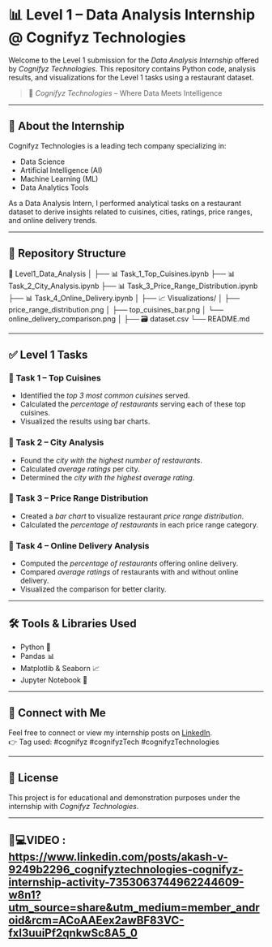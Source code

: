 # 📊 Level 1 – Data Analysis Internship @ Cognifyz Technologies

Welcome to the Level 1 submission for the *Data Analysis Internship* offered by *Cognifyz Technologies*. This repository contains Python code, analysis results, and visualizations for the Level 1 tasks using a restaurant dataset.

> 🧠 *Cognifyz Technologies* – Where Data Meets Intelligence

---

## 🚀 About the Internship

Cognifyz Technologies is a leading tech company specializing in:
- Data Science
- Artificial Intelligence (AI)
- Machine Learning (ML)
- Data Analytics Tools

As a Data Analysis Intern, I performed analytical tasks on a restaurant dataset to derive insights related to cuisines, cities, ratings, price ranges, and online delivery trends.

---

## 📁 Repository Structure


📂 Level1_Data_Analysis
│
├── 📊 Task_1_Top_Cuisines.ipynb
├── 📊 Task_2_City_Analysis.ipynb
├── 📊 Task_3_Price_Range_Distribution.ipynb
├── 📊 Task_4_Online_Delivery.ipynb
│
├── 📈 Visualizations/
│   ├── price_range_distribution.png
│   ├── top_cuisines_bar.png
│   └── online_delivery_comparison.png
│
├── 🗃 dataset.csv
└── README.md


---

## ✅ Level 1 Tasks

### 📌 Task 1 – Top Cuisines

- Identified the *top 3 most common cuisines* served.
- Calculated the *percentage of restaurants* serving each of these top cuisines.
- Visualized the results using bar charts.

### 📌 Task 2 – City Analysis

- Found the *city with the highest number of restaurants*.
- Calculated *average ratings* per city.
- Determined the *city with the highest average rating*.

### 📌 Task 3 – Price Range Distribution

- Created a *bar chart* to visualize restaurant *price range distribution*.
- Calculated the *percentage of restaurants* in each price range category.

### 📌 Task 4 – Online Delivery Analysis

- Computed the *percentage of restaurants* offering online delivery.
- Compared *average ratings* of restaurants with and without online delivery.
- Visualized the comparison for better clarity.

---

## 🛠 Tools & Libraries Used

- Python 🐍
- Pandas 📊
- Matplotlib & Seaborn 📈
- Jupyter Notebook 📓

---

## 🔗 Connect with Me

Feel free to connect or view my internship posts on [LinkedIn](https://www.linkedin.com/in/akash-v-9249b2296?utm_source=share&utm_campaign=share_via&utm_content=profile&utm_medium=android_app).  
👉 Tag used: #cognifyz #cognifyzTech #cognifyzTechnologies

---

## 📄 License

This project is for educational and demonstration purposes under the internship with *Cognifyz Technologies*.

---

## 🎥💻VIDEO : https://www.linkedin.com/posts/akash-v-9249b2296_cognifyztechnologies-cognifyz-internship-activity-7353063744962244609-w8n1?utm_source=share&utm_medium=member_android&rcm=ACoAAEex2awBF83VC-fxl3uuiPf2qnkwSc8A5_0
